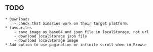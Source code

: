 ## TODO ##
    * Downloads 
        - check that binaries work on their target platform.
    * favourites
        - save image as base64 and json file in localStorage, not url
        - download localStorage json file
        - download localStorage image
    * Add option to use pagination or infinite scroll when in Browse
